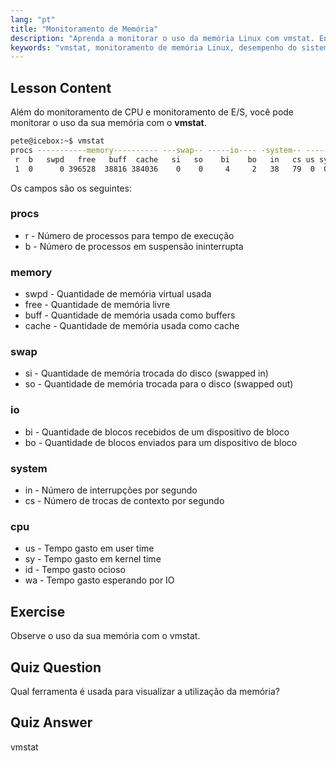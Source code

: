 ```yaml
---
lang: "pt"
title: "Monitoramento de Memória"
description: "Aprenda a monitorar o uso da memória Linux com vmstat. Entenda as métricas de memória, swap e CPU para o desempenho do sistema. Comece sua jornada Linux!"
keywords: "vmstat, monitoramento de memória Linux, desempenho do sistema, tutorial Linux, uso de memória, Linux para iniciantes, guia Linux"
---
```


## Lesson Content

Além do monitoramento de CPU e monitoramento de E/S, você pode monitorar o uso da sua memória com o **vmstat**.

```bash
pete@icebox:~$ vmstat
procs -----------memory---------- ---swap-- -----io---- -system-- ------cpu-----
 r  b   swpd   free   buff  cache   si   so    bi    bo   in   cs us sy id wa st
 1  0      0 396528  38816 384036    0    0     4     2   38   79  0  0 99  0  0
```

Os campos são os seguintes:

### procs

- r - Número de processos para tempo de execução
- b - Número de processos em suspensão ininterrupta

### memory

- swpd - Quantidade de memória virtual usada
- free - Quantidade de memória livre
- buff - Quantidade de memória usada como buffers
- cache - Quantidade de memória usada como cache

### swap

- si - Quantidade de memória trocada do disco (swapped in)
- so - Quantidade de memória trocada para o disco (swapped out)

### io

- bi - Quantidade de blocos recebidos de um dispositivo de bloco
- bo - Quantidade de blocos enviados para um dispositivo de bloco

### system

- in - Número de interrupções por segundo
- cs - Número de trocas de contexto por segundo

### cpu

- us - Tempo gasto em user time
- sy - Tempo gasto em kernel time
- id - Tempo gasto ocioso
- wa - Tempo gasto esperando por IO

## Exercise

Observe o uso da sua memória com o vmstat.

## Quiz Question

Qual ferramenta é usada para visualizar a utilização da memória?

## Quiz Answer

vmstat
